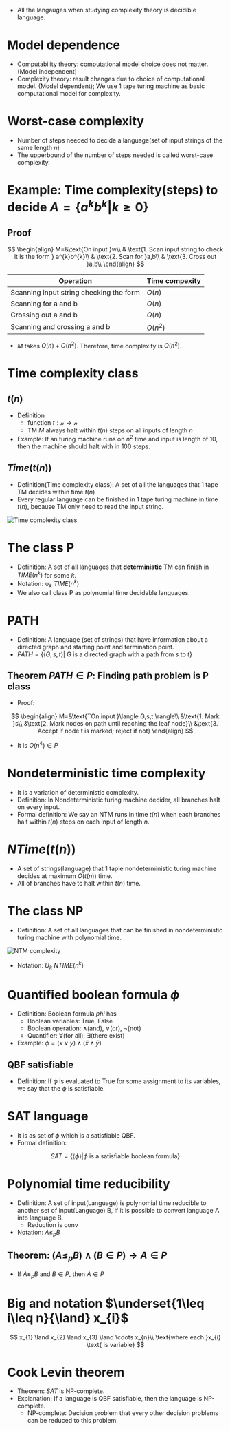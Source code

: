 * All the langauges when studying complexity theory is decidible language.

# Model dependence
* Computability theory: computational model choice does not matter. (Model independent)
* Complexity theory: result changes due to choice of computational model. (Model dependent); We use 1 tape turing machine as basic computational model for complexity.
# Worst-case complexity
* Number of steps needed to decide a language(set of input strings of the same length $n$)
* The upperbound of the number of steps needed is called worst-case complexity.

# Example: Time complexity(steps) to decide $A=\lbrace a^{k}b^{k}|k\geq0 \rbrace$

## Proof

$$
\begin{align}
M=&\text{On input }w\\
& \text{1. Scan input string to check it is the form } a^{k}b^{k}\\
& \text{2. Scan for }a,b\\
& \text{3. Cross out }a,b\\
\end{align}
$$

|Operation|Time compexity|
|---------|--------------|
|Scanning input string checking the form|$O(n)$|
|Scanning for a and b|$O(n)$|
|Crossing out a and b|$O(n)$|
|Scanning and crossing a and b|$O(n^{2})$|

* $M$ takes $O(n)+O(n^{2})$. Therefore, time complexity is $O(n^{2})$.

# Time complexity class
## $t(n)$
* Definition
    * function $t:\mathcal{n}\rightarrow \mathcal{n}$
    * TM $M$ always halt within $t(n)$ steps on all inputs of length $n$
* Example: If an turing machine runs on $n^{2}$ time and input is length of 10, then the machine should halt with in 100 steps.

## $Time(t(n))$
* Definition(Time complexity class): A set of all the languages that 1 tape TM decides within time $t(n)$
* Every regular language can be finished in 1 tape turing machine in time $t(n)$, because TM only need to read the input string.

![Time complexity class](/image/Time%20complexity%20class.png)

# The class P
* Definition: A set of all languages that **deterministic** TM can finish in $TIME(n^{k})$ for some $k$.
* Notation: $\cup_{k}\ TIME(n^{k})$
* We also call class P as polynomial time decidable languages.

# PATH
* Definition: A language (set of strings) that have information about a directed graph and starting point and termination point.
* $PATH=\lbrace \langle G,s,t \rangle |$ G is a directed graph with a path from $s$ to $t\rbrace$

## Theorem $PATH\in P$: Finding path problem is P class

* Proof:

$$
\begin{align}
M=&\text{``On input }\langle G,s,t \rangle\\
&\text{1. Mark }s\\
&\text{2. Mark nodes on path until reaching the leaf node}\\
&\text{3. Accept if node t is marked; reject if not}
\end{align}
$$

* It is $O(n^{4})\in P$

# Nondeterministic time complexity
* It is a variation of deterministic complexity.
* Definition: In Nondeterministic turing machine decider, all branches halt on every input.
* Formal definition: We say an NTM runs in time $t(n)$ when each branches halt within $t(n)$ steps on each input of length $n$.

# $NTime(t(n))$
* A set of strings(language) that 1 taple nondeterministic turing machine decides at maximum $O(t(n))$ time.
* All of branches have to halt within $t(n)$ time.

# The class NP
* Definition: A set of all languages that can be finished in nondeterministic turing machine with polynomial time.

![NTM complexity](/image/NTM%20complexity.png)

* Notation: $U_{k}\ NTIME(n^{k})$

# Quantified boolean formula $\phi$
* Definition: Boolean formula $phi$ has
    * Boolean variables: True, False
    * Boolean operation: $\land$(and), $\lor$(or), $\neg$(not)
    * Quantifier: $\forall$(for all), $\exists$(there exist)
* Example: $\phi=(x\lor y)\land (\bar{x}\land \bar{y})$

## QBF satisfiable
* Definition: If $\phi$ is evaluated to True for some assignment to its variables, we say that the $\phi$ is satisfiable.

# SAT language
* It is as set of $\phi$ which is a satisfiable QBF.
* Formal definition:

$$
SAT=\lbrace \langle \phi \rangle | \phi \text{ is a satisfiable boolean formula} \rbrace
$$

# Polynomial time reducibility
* Definition: A set of input(Language) is polynomial time reducible to another set of input(Language) B, if it is possible to convert language A into language B.
    * Reduction is conv
* Notation: $A\leq_{p} B$

## Theorem: $(A\leq_{p} B)\land (B\in P) \rightarrow A\in P$
* If $A\leq_{p} B$ and $B\in P$, then $A\in P$

# Big and notation $\underset{1\leq i\leq n}{\land} x_{i}$

$$
x_{1} \land x_{2} \land x_{3} \land \cdots x_{n}\\
\text{where each }x_{i} \text{ is variable}
$$


# Cook Levin theorem
* Theorem: $SAT$ is NP-complete.
* Explanation: If a language is QBF satisfiable, then the language is NP-complete.
    * NP-complete: Decision problem that every other decision problems can be reduced to this problem.